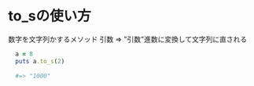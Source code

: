 # to_sの使い方

数字を文字列かするメソッド
引数 => "引数"進数に変換して文字列に直される

```ruby
  a = 8
  puts a.to_s(2)
  
  #=> "1000"
```
